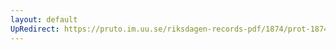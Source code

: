 ```yaml
---
layout: default
UpRedirect: https://pruto.im.uu.se/riksdagen-records-pdf/1874/prot-1874--ak--220/prot-1874--ak--220_004.pdf
---
```

